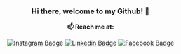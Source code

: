 <div align="center">

  ### Hi there, welcome to my Github! 👋
</div>  

<div align="center">
  
  **📫 Reach me at:**<br>

  [![Instagram Badge](https://img.shields.io/badge/-Instagram-1ca0f1?style=flat-square&labelColor=1ca0f1&logo=Instagram&logoColor=white&link=https://instagram.com/aishwaryanair01?igshid=YmMyMTA2M2Y=)](https://instagram.com/aishwaryanair01?igshid=YmMyMTA2M2Y=)
  [![Linkedin Badge](https://img.shields.io/badge/-LinkedIn-blue?style=flat-square&logo=Linkedin&logoColor=white&link=https://www.linkedin.com/in/aishwarya-nair-b2444418b)](https://www.linkedin.com/in/aishwarya-nair-b2444418b)
  [![Facebook  Badge](https://img.shields.io/badge/Facebook-%231877F2.svg?&style=flat-square&logo=facebook&logoColor=white)](https://www.facebook.com/aishwarya.nair.10485)
  

</div>
